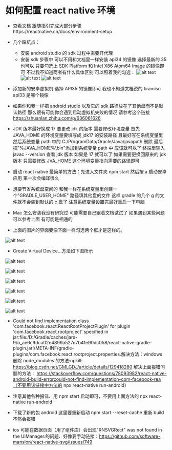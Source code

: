 # 如何配置 react native 环境

- 查看文档 跟随指引完成大部分步骤https://reactnative.cn/docs/environment-setup
- 几个踩坑点：

  - 安装 android studio 的 sdk 过程中需要开代理
  - 安装 sdk 步骤中 可以不用和文档里一样安装 api34 的镜像 选择最新的 35 也可以 只要勾选上 SDK Platform 和 Intel X86 Atom64 Image 的镜像即可 不过我不知道两者有什么具体区别
    可以照着我的勾选：
    ![alt text](image.png)
    ![alt text](image-1.png)
    ![alt text](image-2.png)

- 添加新的安卓虚拟机 选择 API35 的镜像即可 我也不知道文档说的 tiramisu api33 是哪个镜像

- 如果你和我一样把 android studio 以及它的 sdk 路径放在了其他盘而不是默认路径 那么很有可能你会遇到启动虚拟机失败的情况 请参考这个链接 https://zhuanlan.zhihu.com/p/636061626

- JDK 版本最好换成 17 要更改 jdk 的版本 需要修改环境变量 首先 JAVA_HOME 的环境变量要填写成 jdk17 的安装路径 且最好写在系统变量里 然后系统变量 path 中的 C:/ProgramData/Oracle/Java/javapath 删除 最后把"%JAVA_HOME%\bin"添加到系统变量 path 中 应该就可以了 终端里输入 javac --version 查看 jdk 版本 如果是 17 就可以了 如果需要更换回原来的 jdk 版本 只需要修改 JVA_HOME 这个环境变量指向需要的路径即可

- 启动 react native 最简单的方法：先进入文件夹 npm start 然后按 a 启动安卓应用 第一次会编译很久

- 想要节省系统盘空间的 和我一样在系统变量里创建一个"GRADLE_USER_HOME" 路径填其他盘的文件 这样 gradle 的几个 g 的文件就不会装到默认的 c 盘了 注意系统变量设置完最好重启一下电脑

- Mac 怎么安装我没有研究过 可能需要自己跟着文档试试了 如果遇到某些问题可以参考上面 有可能是相通的

- 上面的图片的界面要像下面一样勾选两个框才是这样的。

![alt text](image-3.png)

- Create Virtual Device...方法如下图所示

![alt text](image-4.png)

![alt text](image-5.png)

![alt text](image-6.png)

![alt text](image-7.png)

![alt text](image-8.png)

![alt text](image-9.png)

- Could not find implementation class 'com.facebook.react.ReactRootProjectPlugin' for plugin 'com.facebook.react.rootproject' specified in jar:file:/D:/Gradle/caches/jars-9/o_ae6c9dca02e4899a527d7b41e90dc058/react-native-gradle-plugin.jar!/META-INF/gradle-plugins/com.facebook.react.rootproject.properties.解决方法：windows 删除 node_modules 的方法:npkill: https://blog.csdn.net/GMLGDJ/article/details/129418280 解决上面报错问题的方法： https://stackoverflow.com/questions/78093982/react-native-android-build-errorcould-not-find-implementation-com-facebook-rea（不要用该链接中方法的 npx react-native run-android）

- 注意其他各种报错、用 npm start 启动即可，不要用上面方法的 npx react-native run-android

- 下载了新的包 android 这里要重新启动 npm start --reset-cache 重新 build 不然会报错

- ios 可能在数据页面（用了组件库）会出现"RNSVGRect" was not found in the UIManager.的问题、好像要手动链接：https://github.com/software-mansion/react-native-svg/issues/749
